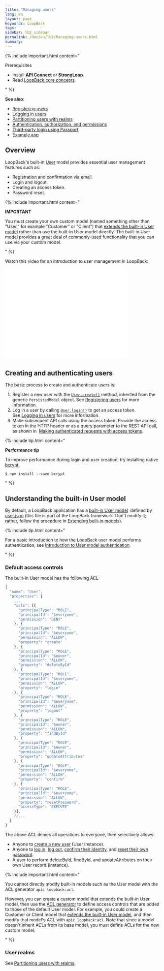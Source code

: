 ```yaml
---
title: "Managing users"
lang: en
layout: page
keywords: LoopBack
tags:
sidebar: lb2_sidebar
permalink: /doc/en/lb2/Managing-users.html
summary:
---
```


{% include important.html content="

Prerequisites

* Install **[API Connect](https://developer.ibm.com/apiconnect/)** or **[StrongLoop](https://docs.strongloop.com/display/SL/Installing+StrongLoop)**.
* Read [LoopBack core concepts](/doc/en/lb2/LoopBack-core-concepts.html).

" %}

**See also**:

* [Registering users](/doc/en/lb2/Registering-users.html)
* [Logging in users](/doc/en/lb2/Logging-in-users.html)
* [Partitioning users with realms](/doc/en/lb2/Partitioning-users-with-realms.html)
* [Authentication, authorization, and permissions](/doc/en/lb2/Authentication-authorization-and-permissions.html)
* [Third-party login using Passport](/doc/en/lb2/Third-party-login-using-Passport.html)
* [Example app](https://github.com/strongloop/loopback-example-user-management)

## Overview

LoopBack's built-in [User](http://apidocs.strongloop.com/loopback/#user-new-user) model provides essential user management features such as:

* Registration and confirmation via email.
* Login and logout.
* Creating an access token.
* Password reset.

{% include important.html content="

**IMPORTANT**

You must create your own custom model (named something other than \"User,\" for example \"Customer\" or \"Client\")
that [extends the built-in User model](/doc/en/lb2/Extending-built-in-models.html) rather than use the built-in User model directly.
The built-in User model provides a great deal of commonly-used functionality that you can use via your custom model.

" %}

Watch this video for an introduction to user management in LoopBack:

<iframe class="youtube-player" type="text/html" style="width: 400px; height: 300px" src="//www.youtube.com/embed/UdsOcOVg_0M?wmode=opaque" frameborder="0"></iframe>

## Creating and authenticating users

The basic process to create and authenticate users is:

1.  Register a new user with the [`User.create()`](http://apidocs.strongloop.com/loopback/#persistedmodel-create) method, inherited from the generic `PersistedModel` object.
    See [Registering users](/doc/en/lb2/Registering-users.html) for more information.
2.  Log in a user by calling [`User.login()`](https://apidocs.strongloop.com/loopback/#user-login) to get an access token.
    See [Logging in users](/doc/en/lb2/Logging-in-users.html) for more information.
3.  Make subsequent API calls using the access token.
    Provide the access token in the HTTP header or as a query parameter to the REST API call, as shown in 
    [Making authenticated requests with access tokens](/doc/en/lb2/Making-authenticated-requests.html#Makingauthenticatedrequests-Makingauthenticatedrequestswithaccesstokens).

{% include tip.html content="

**Performance tip**

To improve performance during login and user creation, try installing native [bcrypt](https://www.npmjs.com/package/bcrypt).

```shell
$ npm install --save bcrypt
```

" %}

## Understanding the built-in User model

By default, a LoopBack application has a [built-in User model](/doc/en/lb2/Using-built-in-models.html) 
defined by [user.json](https://github.com/strongloop/loopback/blob/master/common/models/user.json)
(this file is part of the LoopBack framework.
Don't modify it; rather, follow the procedure in [Extending built-in models](/doc/en/lb2/Extending-built-in-models.html)).

{% include tip.html content="

For a basic introduction to how the LoopBack user model performs authentication,
see [Introduction to User model authentication](/doc/en/lb2/Introduction-to-User-model-authentication.html).

" %}

### Default access controls

The built-in User model has the following ACL:

```javascript
{
  "name": "User",
  "properties": {
    ...
    "acls": [{
      "principalType": "ROLE",
      "principalId": "$everyone",
      "permission": "DENY"
    }, {
      "principalType": "ROLE",
      "principalId": "$everyone",
      "permission": "ALLOW",
      "property": "create"
    }, {
      "principalType": "ROLE",
      "principalId": "$owner",
      "permission": "ALLOW",
      "property": "deleteById"
    }, {
      "principalType": "ROLE",
      "principalId": "$everyone",
      "permission": "ALLOW",
      "property": "login"
    }, {
      "principalType": "ROLE",
      "principalId": "$everyone",
      "permission": "ALLOW",
      "property": "logout"
    }, {
      "principalType": "ROLE",
      "principalId": "$owner",
      "permission": "ALLOW",
      "property": "findById"
    }, {
      "principalType": "ROLE",
      "principalId": "$owner",
      "permission": "ALLOW",
      "property": "updateAttributes"
    }, {
      "principalType": "ROLE",
      "principalId": "$everyone",
      "permission": "ALLOW",
      "property": "confirm"
    }, {
      "principalType": "ROLE",
      "principalId": "$everyone",
      "permission": "ALLOW",
      "property": "resetPassword",
      "accessType": "EXECUTE"
    }],
    //...
  }
}
```

The above ACL denies all operations to everyone, then selectively allows:

* Anyone to [create a new user](http://apidocs.strongloop.com/loopback/#persistedmodel-create) (User instance).
* Anyone to [log in](http://apidocs.strongloop.com/loopback/#user-login), [log out](http://apidocs.strongloop.com/loopback/#user-logout),
  [confirm their identity](http://apidocs.strongloop.com/loopback/#user-confirm), and
  [reset their own password](http://apidocs.strongloop.com/loopback/#user-resetpassword).
* A user to perform deleteById, findById, and updateAttributes on their own User record (instance).

{% include important.html content="

You cannot directly modify built-in models such as the User model with the ACL generator `apic loopback:acl`.

However, you can create a custom model that extends the built-in User model,
then use the [ACL generator](https://docs.strongloop.com/display/APIC/ACL+generator) to define access controls that are added to those of the default User model.
For example, you could create a Customer or Client model that [extends the built-in User model](/doc/en/lb2/Extending-built-in-models.html),
and then modify that model's ACL with `apic loopback:acl`.
Note that since a model doesn't inherit ACLs from its base model, you must define ACLs for the new custom model.

" %}

### User realms

See [Partitioning users with realms](/doc/en/lb2/Partitioning-users-with-realms.html).